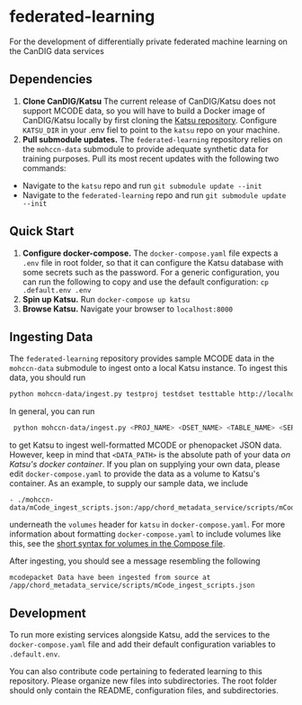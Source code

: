 # federated-learning
For the development of differentially private federated machine learning on the CanDIG data services

## Dependencies
1. **Clone CanDIG/Katsu** The current release of CanDIG/Katsu does not support MCODE data, so you will have to build a Docker image of CanDIG/Katsu locally by first cloning the [Katsu repository](https://github.com/CanDIG/katsu). Configure `KATSU_DIR` in your .env fiel to point to the `katsu` repo on your machine.
2. **Pull submodule updates.** The `federated-learning` repository relies on the `mohccn-data` submodule to provide adequate synthetic data for training purposes. Pull its most recent updates with the following two commands:
- Navigate to the `katsu` repo and run `git submodule update --init`
- Navigate to the `federated-learning` repo and run `git submodule update --init`

## Quick Start

1. **Configure docker-compose.** The `docker-compose.yaml` file expects a `.env` file in root folder, so that it can configure the Katsu database with some secrets such as the password. For a generic configuration, you can run the following to copy and use the default configuration: `cp .default.env .env`
2. **Spin up Katsu.** Run `docker-compose up katsu`
3. **Browse Katsu.** Navigate your browser to `localhost:8000`

## Ingesting Data

The `federated-learning` repository provides sample MCODE data in the `mohccn-data` submodule to ingest onto a local Katsu instance. To ingest this data, you should run
 ```bash
 python mohccn-data/ingest.py testproj testdset testtable http://localhost:8000 /app/chord_metadata_service/scripts/mCode_ingest_scripts.json mcodepacket
 ```

 In general, you can run 
 ```bash
  python mohccn-data/ingest.py <PROJ_NAME> <DSET_NAME> <TABLE_NAME> <SERVER_ADDR> <DATA_PATH> <DATA_TYPE>
 ```
 to get Katsu to ingest well-formatted MCODE or phenopacket JSON data. However, keep in mind that `<DATA_PATH>` is the absolute path of your data _on Katsu's docker container_. If you plan on supplying your own data, please edit `docker-compose.yaml` to provide the data as a volume to Katsu's container. As an example, to supply our sample data, we include
 ```
- ./mohccn-data/mCode_ingest_scripts.json:/app/chord_metadata_service/scripts/mCode_ingest_scripts.json
 ```
 underneath the `volumes` header for `katsu` in `docker-compose.yaml`. For more information about formatting `docker-compose.yaml` to include volumes like this, see the [short syntax for volumes in the Compose file](https://docs.docker.com/compose/compose-file/compose-file-v3/#volumes).

 After ingesting, you should see a message resembling the following
 ```
 mcodepacket Data have been ingested from source at /app/chord_metadata_service/scripts/mCode_ingest_scripts.json
 ```

## Development

To run more existing services alongside Katsu, add the services to the `docker-compose.yaml` file and add their default configuration variables to `.default.env`.

You can also contribute code pertaining to federated learning to this repository. Please organize new files into subdirectories. The root folder should only contain the README, configuration files, and subdirectories.
